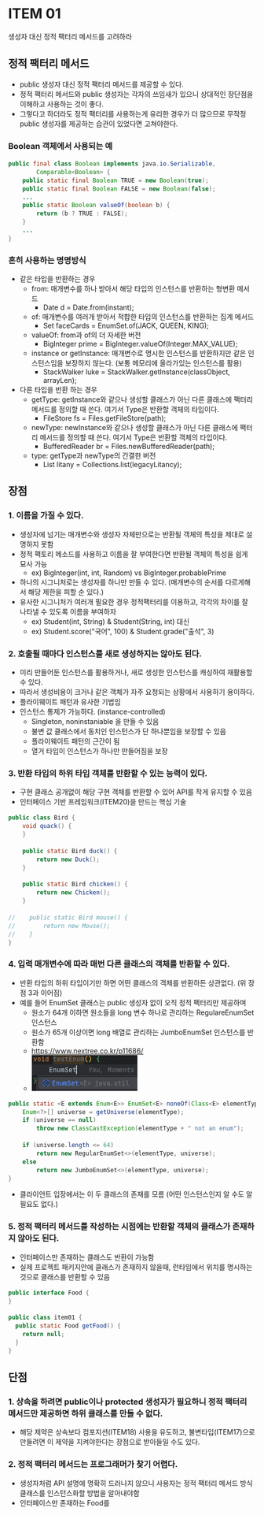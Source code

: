 # ITEM 01
생성자 대신 정적 팩터리 메서드를 고려하라

## 정적 팩터리 메서드
- public 생성자 대신 정적 팩터리 메서드를 제공할 수 있다.
- 정적 팩터리 메서드와 public 생성자는 각자의 쓰임새가 있으니 상대적인 장단점을 이해하고 사용하는 것이 좋다.
- 그렇다고 하더라도 정적 팩터리를 사용하는게 유리한 경우가 더 많으므로 무작정 public 생성자를 제공하는 습관이 있었다면 고쳐야한다.

### Boolean 객체에서 사용되는 예
```java
public final class Boolean implements java.io.Serializable,
        Comparable<Boolean> {
    public static final Boolean TRUE = new Boolean(true);
    public static final Boolean FALSE = new Boolean(false);
    ...
    public static Boolean valueOf(boolean b) {
        return (b ? TRUE : FALSE);
    }
    ...
}
```

### 흔히 사용하는 명명방식
- 같은 타입을 반환하는 경우
  - from: 매개변수를 하나 받아서 해당 타입의 인스턴스를 반환하는 형변환 메서드
    - Date d = Date.from(instant);
  - of: 매개변수를 여러개 받아서 적합한 타입의 인스턴스를 반환하는 집계 메서드
    - Set<Rank> faceCards = EnumSet.of(JACK, QUEEN, KING);
  - valueOf: from과 of의 더 자세한 버전
    - BigInteger prime = BigInteger.valueOf(Integer.MAX_VALUE);
  - instance or getInstance: 매개변수로 명시한 인스턴스를 반환하지만 같은 인스턴스임을 보장하지 않는다. (보통 메모리에 올라가있는 인스턴스를 활용)
    - StackWalker luke = StackWalker.getInstance(classObject, arrayLen);
- 다른 타입을 반환 하는 경우
  - getType: getInstance와 같으나 생성할 클래스가 아닌 다른 클래스에 팩터리 메서드를 정의할 때 쓴다. 여기서 Type은 반환할 객체의 타입이다.
    - FileStore fs = Files.getFileStore(path);
  - newType: newInstance와 같으나 생성할 클래스가 아닌 다른 클래스에 팩터리 메서드를 정의할 때 쓴다. 여기서 Type은 반환할 객체의 타입이다.
    - BufferedReader br = Files.newBufferedReader(path);
  - type: getType과 newType의 간결한 버전
    - List<Complaint> litany = Collections.list(legacyLitancy);

## 장점
### 1. 이름을 가질 수 있다.
- 생성자에 넘기는 매개변수와 생성자 자체만으로는 반환될 객체의 특성을 제대로 설명하지 못함
- 정적 팩토리 메소드를 사용하고 이름을 잘 부여한다면 반환될 객체의 특성을 쉽게 묘사 가능
  - ex) BigInteger(int, int, Random) vs BigInteger.probablePrime
- 하나의 시그니처로는 생성자를 하나만 만들 수 있다. (매개변수의 순서를 다르게해서 해당 제한을 피할 순 있다.)
- 유사한 시그니처가 여러개 필요한 경우 정적팩터리를 이용하고, 각각의 차이를 잘 나타낼 수 있도록 이름을 부여하자
  - ex) Student(int, String) & Student(String, int) 대신
  - ex) Student.score("국어", 100) & Student.grade("출석", 3)

### 2. 호출될 때마다 인스턴스를 새로 생성하지는 않아도 된다.
- 미리 만들어둔 인스턴스를 활용하거나, 새로 생성한 인스턴스를 캐싱하여 재활용할 수 있다.
- 따라서 생성비용이 크거나 같은 객체가 자주 요청되는 상황에서 사용하기 용이하다.
- 플라이웨이트 패턴과  유사한 기법임
- 인스턴스 통제가 가능하다. (instance-controlled)
  - Singleton, noninstaniable 을 만들 수 있음
  - 불변 값 클래스에서 동치인 인스턴스가 단 하나뿐임을 보장할 수 있음
  - 플라이웨이트 패턴의 근간이 됨
  - 열거 타입이 인스턴스가 하나만 만들어짐을 보장

### 3. 반환 타입의 하위 타입 객체를 반환할 수 있는 능력이 있다.
- 구현 클래스 공개없이 해당 구현 객체를 반환할 수 있어 API를 작게 유지할 수 있음
- 인터페이스 기반 프레임워크(ITEM20)을 만드는 핵심 기술
```java
public class Bird {
    void quack() {
    }

    public static Bird duck() {
        return new Duck();
    }

    public static Bird chicken() {
        return new Chicken();
    }

//    public static Bird mouse() {
//        return new Mouse();
//    }
}
```

### 4. 입력 매개변수에 따라 매번 다른 클래스의 객체를 반환할 수 있다.
- 반환 타입의 하위 타입이기만 하면 어떤 클래스의 객체를 반환하든 상관없다. (위 장점 3과 이어짐)
- 예를 들어 EnumSet 클래스는 public 생성자 없이 오직 정적 팩터리만 제공하며
  - 원소가 64개 이하면 원소들을 long 변수 하나로 관리하는 RegulareEnumSet 인스턴스
  - 원소가 65개 이상이면 long 배열로 관리하는 JumboEnumSet 인스턴스를 반환함
  - https://www.nextree.co.kr/p11686/
  - ![img.png](img.png)

```java
public static <E extends Enum<E>> EnumSet<E> noneOf(Class<E> elementType) {
    Enum<?>[] universe = getUniverse(elementType);
    if (universe == null)
        throw new ClassCastException(elementType + " not an enum");

    if (universe.length <= 64)
        return new RegularEnumSet<>(elementType, universe);
    else
        return new JumboEnumSet<>(elementType, universe);
}
```

- 클라이언트 입장에서는 이 두 클래스의 존재를 모름 (어떤 인스턴스인지 알 수도 알 필요도 없다.)

### 5. 정적 팩터리 메서드를 작성하는 시점에는 반환할 객체의 클래스가 존재하지 않아도 된다.
- 인터페이스만 존재하는 클래스도 반환이 가능함
- 실제 프로젝트 패키지안에 클래스가 존재하지 않을때, 런타임에서 위치를 명시하는 것으로 클래스를 반환할 수 있음
```java
public interface Food {
}

public class item01 {
  public static Food getFood() {
    return null;
  }
}
```

## 단점
### 1. 상속을 하려면 public이나 protected 생성자가 필요하니 정적 팩터리 메서드만 제공하면 하위 클래스를 만들 수 없다.
- 해당 제약은 상속보다 컴포지션(ITEM18) 사용을 유도하고, 불변타입(ITEM17)으로 만들려면 이 제약을 지켜야한다는 장점으로 받아들일 수도 있다.

### 2. 정적 팩터리 메서드는 프로그래머가 찾기 어렵다.
- 생성자처럼 API 설명에 명확히 드러나지 않으니 사용자는 정적 팩터리 메서드 방식 클래스를 인스턴스화할 방법을 알아내야함
- 인터페이스만 존재하는 Food를 
